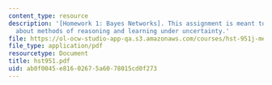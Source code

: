 ```yaml
---
content_type: resource
description: '[Homework 1: Bayes Networks]. This assignment is meant to teach you
  about methods of reasoning and learning under uncertainty.'
file: https://ol-ocw-studio-app-qa.s3.amazonaws.com/courses/hst-951j-medical-decision-support-spring-2003/ab0f0045e81602675a6078015cd0f273_hst951.pdf
file_type: application/pdf
resourcetype: Document
title: hst951.pdf
uid: ab0f0045-e816-0267-5a60-78015cd0f273
---
```

